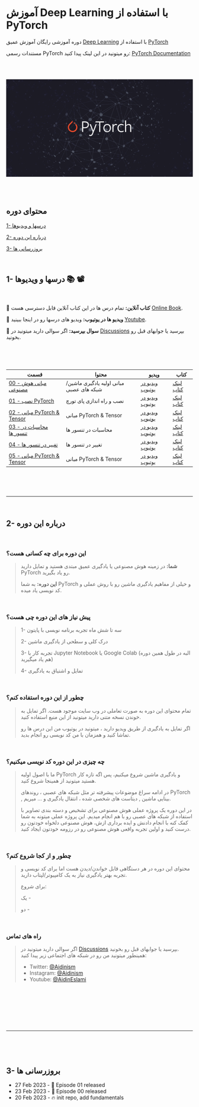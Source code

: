 # آموزش Deep Learning با استفاده از  PyTorch

دوره آموزشی رایگان آموزش عمیق [Deep Learning](https://en.wikipedia.org/wiki/Deep_learning) با استفاده از [PyTorch](https://pytorch.org/)

مستندات رسمی PyTorch رو میتونید در این لینک پیدا کنید: [PyTorch Documentation](https://pytorch.org/docs/stable/index.html)

<br/><br/>

<div align="center">
    <a href="https://github.com/aidinism/deep-learning">
        <img src="https://raw.githubusercontent.com/aidinism/deep-learning/main/images/pytorch.png" width=750 alt="pytorch deep learning">
    </a>
</div>

<br/><br/>

## محتوای دوره

[1- درسها و ویدیوها](https://github.com/aidinism/deep-learning#1--%D8%AF%D8%B1%D8%B3%D9%87%D8%A7-%D9%88-%D9%88%DB%8C%D8%AF%DB%8C%D9%88%D9%87%D8%A7--%EF%B8%8F)

[2- درباره این دوره](https://github.com/aidinism/deep-learning#2--%D8%AF%D8%B1%D8%A8%D8%A7%D8%B1%D9%87-%D8%A7%DB%8C%D9%86-%D8%AF%D9%88%D8%B1%D9%87)

[3- بروزرسانی ها](https://github.com/aidinism/deep-learning#3--%D8%A8%D8%B1%D9%88%D8%B2%D8%B1%D8%B3%D8%A7%D9%86%DB%8C-%D9%87%D8%A7)

<br/>


## 1- درسها و ویدیوها 📚 📽️

<br/>

📖 **کتاب آنلاین:** تمام درس ها در این کتاب آنلاین قابل دسترسی هست [Online Book]().

🎥 **ویدیو ها در یوتیوب:** ویدیو های درسها رو در اینجا ببینید [Youtube](https://www.youtube.com/playlist?list=PLF7LEiFs58lo0npB0kGWy41iv0D8ZME3m).

🤔 **سوال بپرسید:** اگر سوالی دارید میتونید در [Discussions](https://github.com/aidinism/deep-learning/discussions) بپرسید یا جوابهای قبل رو بخونید.

<br/><br/><br/>

| **قسمت** | **محتوا** | **ویدیو** | **کتاب** |
| --- | --- | --- | --- |
| [00 - مبانی هوش مصنوعی](00%20-%20مقدمات%20Deep%20Learning%20و%20PyTorch.pdf) | مبانی اولیه یادگیری ماشین/ شبکه های عصبی | [ویدیو در یوتیوب](https://www.youtube.com/watch?v=5ohQQtpzhrM) | [لینک کتاب]() |
| [01 - نصب PyTorch](01%20-%20نصب%20PyTorch.ipynb) | نصب و راه اندازی پای تورچ | [ویدیو در یوتیوب](https://www.youtube.com/watch?v=AjF-otsoiAY) | [لینک کتاب]() |
| [02 - مبانی PyTorch & Tensor](02%20-%20مبانی%20PyTorch%20%26%20Tensor.ipynb) | مبانی PyTorch & Tensor | [ویدیو در یوتیوب](https://www.youtube.com/watch?v=8wb1jwwbaHU) | [لینک کتاب]() |
| [03 - محاسبات در تنسور ها](03%20-%20محاسبات%20در%20تنسور%20ها.ipynb) | محاسبات در تنسور ها | [ویدیو در یوتیوب](https://www.youtube.com/watch?v=oBGmU3Rktso) | [لینک کتاب]() |
| [04 - تغییر در تنسور ها](04%20-%20توابع%20تجمیعی%20aggregation.ipynb) | تغییر در تنسور ها | [ویدیو در یوتیوب](https://www.youtube.com/watch?v=Q74J4_JwaBg) | [لینک کتاب]() |
| [05 - مبانی PyTorch & Tensor](05%20-%20PyTorch%20%26%20NumPy.ipynb) | مبانی PyTorch & Tensor | [ویدیو در یوتیوب](https://www.youtube.com/watch?v=8wb1jwwbaHU) | [لینک کتاب]() |



<br/><br/><br/>

---

<br/>

## 2- درباره این دوره

<br/>

### <b> این دوره برای چه کسانی هست؟ </b>

>**شما:** در زمینه هوش مصنوعی یا یادگیری عمیق مبتدی هستید و تمایل دارید PyTorch رو یاد بگیرید.
>
>**این دوره:** به شما PyTorch و خیلی از مفاهیم یادگیری ماشین رو با روش عملی و کد نویسی یاد میده.

<br/>

### <b>پیش نیاز های این دوره چی هست؟</b>

>1- سه تا شش ماه تجربه برنامه نویسی با پایتون
>
>2- درک کلی و سطحی از یادگیری ماشین
>
>3- تجربه کار با Jupyter Notebook یا Google Colab (البه در طول همین دوره هم یاد میگیرید)
>
>4- تمایل و اشتیاق به یادگیری

<br/>

### <b> چطور از این دوره استفاده کنم؟ </b>

>تمام محتوای این دوره به صورت تعاملی در وب سایت []() موجود هست. اگر تمایل به خوندن نسخه متنی دارید میتونید از این منبع استفاده کنید.
>
>اگر تمایل به یادگیری از طریق ویدیو دارید ، میتونید در یوتیوب من این درس ها رو تماشا کنید و همزمان با من کد نویسی رو انجام بدید.

<br/>

### <b> چه چیزی در این دوره کد نویسی میکنیم؟ </b>

>ما با اصول اولیه PyTorch و یادگیری ماشین شروع میکنیم، پس اگه تازه کار هستید میتونید از همینجا شروع کنید.
>
>در ادامه سراغ موضوعات پیشرفته تر مثل شبکه های عصبی ، روندهای PyTorch , بینایی ماشین , دیتاست های شخصی شده ، انتقال یادگیری و ... میریم.
>
>در این دوره یک پروژه عملی هوش مصنوعی برای تشخیص و دسته بندی تصاویر با استفاده از شبکه های عصبی رو با هم انجام میدیم. این پروژه عملی میتونه به شما کمک کنه با انجام دادنش و ایده برداری ازش، هوش مصنوعی دلخواه خودتون رو درست کنید و اولین تجربه واقعی هوش مصنوعی رو در رزومه خودتون ایجاد کنید.

<br/>

### <b> چطور و از کجا شروع کنم؟ </b>

>محتوای این دوره در هر دستگاهی قابل خواندن/دیدن هست اما برای کد نویسی و تجربه بهتر یادگیری نیاز به یک کامپیوتر/لپتاب دارید.
>
>برای شروع:
>
>یک -
>
>دو -

<br/>

### <b> راه های تماس </b>

>اگر سوالی دارید میتونید در [Discussions](https://github.com/aidinism/deep-learning/discussions) بپرسید یا جوابهای قبل رو بخونید. <br/> همینطور میتونید من رو در شبکه های اجتماعی زیر پیدا کنید:
>
>- Twitter: [@Aidinism](https://twitter.com/Aidinism)
>- Instagram: [@Aidinism](https://www.instagram.com/aidinism/)
>- Youtube: [@AidinEslami](https://www.youtube.com/@AidinEslami)

<br/><br/><br/>
<br/><br/><br/>

---

<br/><br/><br/>

## 3- بروزرسانی ها

- 27 Feb 2023 - 🎥 Episode 01 released
- 23 Feb 2023 - 🎥 Episode 00 released
- 20 Feb 2023 - 🔥 init repo, add fundamentals
